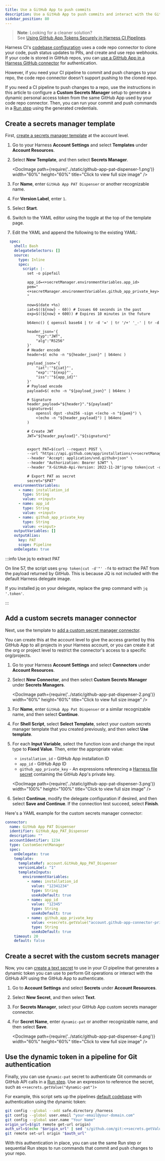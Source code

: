 ```yaml
---
title: Use a GitHub App to push commits
description: Use a GitHub App to push commits and interact with the GitHub API in your CI pipelines.
sidebar_position: 80
---
```


> **Note**: Looking for a cleaner solution?  
> See [Using GitHub App Tokens Securely in Harness CI Pipelines](/docs/continuous-integration/secure-ci/github-app-token-in-harness).

Harness CI's [codebase configuration](https://developer.harness.io/docs/continuous-integration/use-ci/codebase-configuration/create-and-configure-a-codebase) uses a code repo connector to clone your code, push status updates to PRs, and create and use repo webhooks. If your code is stored in GitHub repos, you can [use a GitHub App in a Harness GitHub connector](https://developer.harness.io/docs/platform/connectors/code-repositories/git-hub-app-support) for authentication.

However, if you need your CI pipeline to commit and push changes to your repo, the code repo connector doesn't support pushing to the cloned repo.

If you need a CI pipeline to push changes to a repo, use the instructions in this article to configure a **Custom Secrets Manager** setup to generate a dynamic personal access token from the same GitHub App used by your code repo connector. Then, you can run your commit and push commands in a [Run step](https://developer.harness.io/docs/continuous-integration/use-ci/run-step-settings) using the generated credentials.

## Create a secrets manager template

First, [create a secrets manager template](https://developer.harness.io/docs/platform/templates/create-a-secret-manager-template) at the account level.

1. Go to your Harness **Account Settings** and select **Templates** under **Account Resources**.
2. Select **New Template**, and then select **Secrets Manager**.

   <DocImage path={require('../static/github-app-pat-dispenser-1.png')} width="60%" height="60%" title="Click to view full size image" />

3. For **Name**, enter `GitHub App PAT Dispenser` or another recognizable name.
4. For **Version Label**, enter `1`.
5. Select **Start**.
6. Switch to the YAML editor using the toggle at the top of the template page.
7. Edit the YAML and append the following to the existing YAML:

```yaml
  spec:
    shell: Bash
    delegateSelectors: []
    source:
      type: Inline
      spec:
        script: |-
          set -o pipefail

          app_id=<+secretManager.environmentVariables.app_id>
          pem="
          <+secretManager.environmentVariables.github_app_private_key>
          "

          now=$(date +%s)
          iat=$((${now} - 60)) # Issues 60 seconds in the past
          exp=$((${now} + 600)) # Expires 10 minutes in the future

          b64enc() { openssl base64 | tr -d '=' | tr '/+' '_-' | tr -d '\n'; }

          header_json='{
              "typ":"JWT",
              "alg":"RS256"
          }'
          # Header encode
          header=$( echo -n "${header_json}" | b64enc )

          payload_json='{
              "iat":'"${iat}"',
              "exp":'"${exp}"',
              "iss":'"${app_id}"'
          }'
          # Payload encode
          payload=$( echo -n "${payload_json}" | b64enc )

          # Signature
          header_payload="${header}"."${payload}"
          signature=$(
              openssl dgst -sha256 -sign <(echo -n "${pem}") \
              <(echo -n "${header_payload}") | b64enc
          )

          # Create JWT
          JWT="${header_payload}"."${signature}"


          export PAT=$(curl --request POST \
          --url "https://api.github.com/app/installations/<+secretManager.environmentVariables.installation_id>/access_tokens" \
          --header "Accept: application/vnd.github+json" \
          --header "Authorization: Bearer $JWT" \
          --header "X-GitHub-Api-Version: 2022-11-28"|grep token|cut -d'"' -f4)

          # Export PAT as secret
          secret="$PAT"
    environmentVariables:
      - name: installation_id
        type: String
        value: <+input>
      - name: app_id
        type: String
        value: <+input>
      - name: github_app_private_key
        type: String
        value: <+input>
    outputVariables: []
    outputAlias:
      key: PAT
      scope: Pipeline
    onDelegate: true
```

:::info Use jq to extract PAT

On line 57, the script uses `grep token|cut -d'"' -f4` to extract the PAT from the payload returned by GitHub. This is because JQ is not included with the default Harness delegate image.

If you installed jq on your delegate, replace the grep command with `jq '.token'`.

:::

## Add a custom secrets manager connector

Next, use the template to [add a custom secret manager connector](https://developer.harness.io/docs/platform/secrets/secrets-management/custom-secret-manager#step-2-add-a-custom-secret-manager).

You can create this at the account level to give the access granted by this GitHub App to all projects in your Harness account, or you can create it at the org or project level to restrict the connector's access to a specific org/projects.

1. Go to your Harness **Account Settings** and select **Connectors** under **Account Resources**.
2. Select **New Connector**, and then select **Custom Secrets Manager** under **Secrets Managers**.

   <DocImage path={require('../static/github-app-pat-dispenser-2.png')} width="60%" height="60%" title="Click to view full size image"  />

3. For **Name**, enter `GitHub App Pat Dispenser` or a similar recognizable name, and then select **Continue**.
4. For **Shell Script**, select **Select Template**, select your custom secrets manager template that you created previously, and then select **Use template**.
5. For each **Input Variable**, select the function icon and change the input type to **Fixed Value**. Then, enter the appropriate value:

   * `installation_id` - GitHub App installation ID
   * `app_id` - GitHub App ID
   * `github_app_private_key` - An expressions referencing a [Harness file secret](https://developer.harness.io/docs/platform/secrets/add-file-secrets) containing the GitHub App's private key.

   <DocImage path={require('../static/github-app-pat-dispenser-3.png')} width="100%" height="100%" title="Click to view full size image"  />

6. Select **Continue**, modify the delegate configuration if desired, and then select **Save and Continue**. If the connection test succeed, select **Finish**.

Here's a YAML example for the custom secrets manager connector:

```yaml
connector:
  name: GitHub App PAT Dispenser
  identifier: GitHub_App_PAT_Dispenser
  description: ""
  accountIdentifier: 1234
  type: CustomSecretManager
  spec:
    onDelegate: true
    template:
      templateRef: account.GitHub_App_PAT_Dispenser
      versionLabel: "1"
      templateInputs:
        environmentVariables:
          - name: installation_id
            value: "12341234"
            type: String
            useAsDefault: true
          - name: app_id
            value: "12345"
            type: String
            useAsDefault: true
          - name: github_app_private_key
            value: <+secrets.getValue("account.github-app-connector-private-key")>
            type: String
            useAsDefault: true
    timeout: 20
    default: false
```

## Create a secret with the custom secrets manager

Now, you can [create a text secret](https://developer.harness.io/docs/platform/secrets/add-use-text-secrets) to use in your CI pipeline that generates a dynamic token you can use to perform Git operations or interact with the GitHub API using the GitHub App to authenticate.

1. Go to **Account Settings** and select **Secrets** under **Account Resources**.
2. Select **New Secret**, and then select **Text**.
3. For **Secrets Manager**, select your GitHub App custom secrets manager connector.
4. For **Secret Name**, enter `dynamic-pat` or another recognizable name, and then select **Save**.

   <DocImage path={require('../static/github-app-pat-dispenser-4.png')} width="60%" height="60%" title="Click to view full size image"  />

## Use the dynamic token in a pipeline for Git authentication

Finally, you can use `dynamic-pat` secret to authenticate Git commands or GitHub API calls in a [Run step](https://developer.harness.io/docs/continuous-integration/use-ci/run-step-settings). Use an expression to reference the secret, such as `<+secrets.getValue("dynamic-pat")>`

For example, this script sets up the pipelines [default codebase](https://developer.harness.io/docs/continuous-integration/use-ci/codebase-configuration/create-and-configure-a-codebase) with authentication using the dynamic token:

```sh
git config --global --add safe.directory /harness
git config --global user.email "your-email@your-domain.com"
git config --global user.name "Your Name"
origin_url=$(git remote get-url origin)
auth_url=$(echo "$origin_url" | sed 's/github.com/git:<+secrets.getValue("dynamic-pat")>@github.com/')
git remote set-url origin "$auth_url"
```

With this authentication in place, you can use the same Run step or sequential Run steps to run commands that commit and push changes to your repo.
